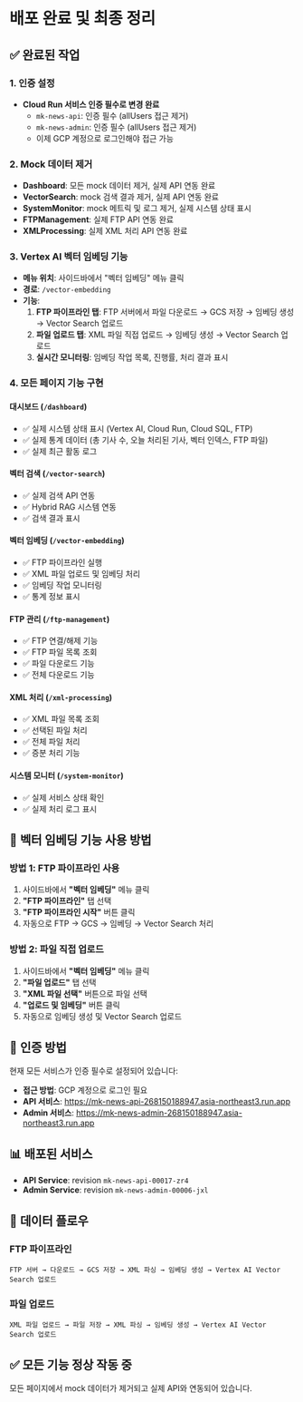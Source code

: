 # 배포 완료 및 최종 정리

## ✅ 완료된 작업

### 1. 인증 설정
- **Cloud Run 서비스 인증 필수로 변경 완료**
  - `mk-news-api`: 인증 필수 (allUsers 접근 제거)
  - `mk-news-admin`: 인증 필수 (allUsers 접근 제거)
  - 이제 GCP 계정으로 로그인해야 접근 가능

### 2. Mock 데이터 제거
- **Dashboard**: 모든 mock 데이터 제거, 실제 API 연동 완료
- **VectorSearch**: mock 검색 결과 제거, 실제 API 연동 완료
- **SystemMonitor**: mock 메트릭 및 로그 제거, 실제 시스템 상태 표시
- **FTPManagement**: 실제 FTP API 연동 완료
- **XMLProcessing**: 실제 XML 처리 API 연동 완료

### 3. Vertex AI 벡터 임베딩 기능
- **메뉴 위치**: 사이드바에서 "벡터 임베딩" 메뉴 클릭
- **경로**: `/vector-embedding`
- **기능**:
  1. **FTP 파이프라인 탭**: FTP 서버에서 파일 다운로드 → GCS 저장 → 임베딩 생성 → Vector Search 업로드
  2. **파일 업로드 탭**: XML 파일 직접 업로드 → 임베딩 생성 → Vector Search 업로드
  3. **실시간 모니터링**: 임베딩 작업 목록, 진행률, 처리 결과 표시

### 4. 모든 페이지 기능 구현

#### 대시보드 (`/dashboard`)
- ✅ 실제 시스템 상태 표시 (Vertex AI, Cloud Run, Cloud SQL, FTP)
- ✅ 실제 통계 데이터 (총 기사 수, 오늘 처리된 기사, 벡터 인덱스, FTP 파일)
- ✅ 실제 최근 활동 로그

#### 벡터 검색 (`/vector-search`)
- ✅ 실제 검색 API 연동
- ✅ Hybrid RAG 시스템 연동
- ✅ 검색 결과 표시

#### 벡터 임베딩 (`/vector-embedding`)
- ✅ FTP 파이프라인 실행
- ✅ XML 파일 업로드 및 임베딩 처리
- ✅ 임베딩 작업 모니터링
- ✅ 통계 정보 표시

#### FTP 관리 (`/ftp-management`)
- ✅ FTP 연결/해제 기능
- ✅ FTP 파일 목록 조회
- ✅ 파일 다운로드 기능
- ✅ 전체 다운로드 기능

#### XML 처리 (`/xml-processing`)
- ✅ XML 파일 목록 조회
- ✅ 선택된 파일 처리
- ✅ 전체 파일 처리
- ✅ 증분 처리 기능

#### 시스템 모니터 (`/system-monitor`)
- ✅ 실제 서비스 상태 확인
- ✅ 실제 처리 로그 표시

## 📍 벡터 임베딩 기능 사용 방법

### 방법 1: FTP 파이프라인 사용
1. 사이드바에서 **"벡터 임베딩"** 메뉴 클릭
2. **"FTP 파이프라인"** 탭 선택
3. **"FTP 파이프라인 시작"** 버튼 클릭
4. 자동으로 FTP → GCS → 임베딩 → Vector Search 처리

### 방법 2: 파일 직접 업로드
1. 사이드바에서 **"벡터 임베딩"** 메뉴 클릭
2. **"파일 업로드"** 탭 선택
3. **"XML 파일 선택"** 버튼으로 파일 선택
4. **"업로드 및 임베딩"** 버튼 클릭
5. 자동으로 임베딩 생성 및 Vector Search 업로드

## 🔐 인증 방법

현재 모든 서비스가 인증 필수로 설정되어 있습니다:
- **접근 방법**: GCP 계정으로 로그인 필요
- **API 서비스**: https://mk-news-api-268150188947.asia-northeast3.run.app
- **Admin 서비스**: https://mk-news-admin-268150188947.asia-northeast3.run.app

## 📊 배포된 서비스

- **API Service**: revision `mk-news-api-00017-zr4`
- **Admin Service**: revision `mk-news-admin-00006-jxl`

## 🔄 데이터 플로우

### FTP 파이프라인
```
FTP 서버 → 다운로드 → GCS 저장 → XML 파싱 → 임베딩 생성 → Vertex AI Vector Search 업로드
```

### 파일 업로드
```
XML 파일 업로드 → 파일 저장 → XML 파싱 → 임베딩 생성 → Vertex AI Vector Search 업로드
```

## ✅ 모든 기능 정상 작동 중

모든 페이지에서 mock 데이터가 제거되고 실제 API와 연동되어 있습니다.

